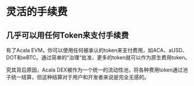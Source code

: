 # 灵活的手续费

## 几乎可以用任何Token来支付手续费&#x20;

有了Acala EVM，你可以使用任何被承认的token来支付费用，如ACA、aUSD、DOT和wBTC。通过简单的“治理“批准，更多的token就可以作为原生费用token。&#x20;

究其背后原因，Acala DEX被作为一个统一的流动性池，将各种费用token通过池子统一结算，但这种结算对于用户和开发者来说是完全无感的。
